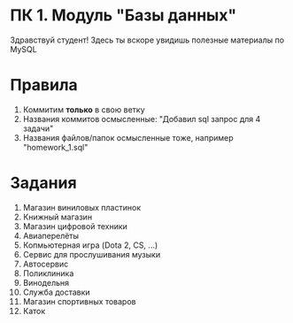 # ПК 1. Модуль "Базы данных"

Здравствуй студент! Здесь ты вскоре увидишь полезные материалы по MySQL

# Правила
1. Коммитим **только** в свою ветку
2. Названия коммитов осмысленные: "Добавил sql запрос для 4 задачи"
4. Названия файлов/папок осмысленные тоже, например "homework_1.sql"

# Задания
1. Магазин виниловых пластинок
2. Книжный магазин
3. Магазин цифровой техники
4. Авиаперелёты
5. Копмьютерная игра (Dota 2, CS, ...)
6. Сервис для прослушивания музыки
7. Автосервис
8. Поликлиника
9. Винодельня
10. Служба доставки
11. Магазин спортивных товаров
12. Каток
